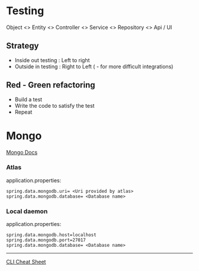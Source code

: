 # Testing
Object <> Entity <> Controller <> Service <> Repository <> Api / UI

## Strategy
- Inside out testing : Left to right
- Outside in testing : Right to Left ( - for more difficult integrations)

## Red - Green refactoring
- Build a test
- Write the code to satisfy the test
- Repeat


# Mongo

[Mongo Docs](https://docs.spring.io/spring-data/mongodb/docs/current/reference/html/#reference)

### Atlas
application.properties:

    spring.data.mongodb.uri= <Uri provided by atlas>
    spring.data.mongodb.database= <Database name>
    
### Local daemon
application.properties:

    spring.data.mongodb.host=localhost
    spring.data.mongodb.port=27017
    spring.data.mongodb.database= <Database name>
    
---
[CLI Cheat Sheet](https://gist.github.com/bradtraversy/f407d642bdc3b31681bc7e56d95485b6)